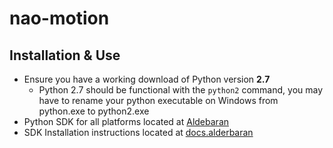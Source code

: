 # nao-motion

## Installation & Use

- Ensure you have a working download of Python version **2.7**
  - Python 2.7 should be functional with the `python2` command, you may have to rename your python executable on Windows from python.exe to python2.exe
- Python SDK for all platforms located at [Aldebaran](https://aldebaran.com/en/support/kb/nao6/downloads/nao6-software-downloads/)
- SDK Installation instructions located at [docs.alderbaran](http://doc.aldebaran.com/2-5/dev/python/install_guide.html#python-install-guide)
